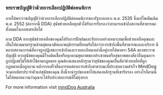 ### พระราชบัญญัติว่าด้วยการเลือกปฏิบัติต่อคนพิการ

ภายใต้พระราชบัญญัติว่าด้วยการเลือกปฏิบัติต่อคนพิการของรัฐบาลกลาง พ.ศ. 2535 ซึ่งแก้ไขเพิ่มเติม พ.ศ. 2552 (ต่อจากนี้ DDA) สุนัขช่วยเหลือทุกตัวได้รับการรับรองว่าสามารถเข้าถึงสถานที่สาธารณะทั้งหมดในออสเตรเลียได้

ตาม DDA หากสุนัขช่วยเหลือของคุณได้รับการฝึกฝนและรับรองอย่างเหมาะสมเพื่อช่วยเหลือคุณและเป็นไปตามมาตรฐานด้านสุขอนามัยและพฤติกรรมที่ยอมรับได้กว่าการเข้าถึงพื้นที่สาธารณะและบริการ มีหลายสถานการณ์ที่อาจถูกปฏิเสธการเข้าถึงและรายละเอียดเหล่านี้อยู่ภายใต้มาตรา 54A ของพระราชบัญญัติ หากสุนัขของคุณมีโรคติดเชื้อหรือคุกคามสุขภาพของประชาชนหรือสุขภาพของสัตว์อื่นคุณอาจถูกปฏิเสธไม่ให้เข้าใช้ตามกฎหมาย คุณต้องแสดงหลักฐานว่าสุนัขของคุณเป็นสัตว์ช่วยเหลือที่ถูกกฎหมายเมื่อถูกถาม หลังจากเสร็จสิ้นการทดสอบการเข้าถึงสาธารณะที่ประสบความสำเร็จ MindDog จะมอบบัตรประจำตัวแก่สุนัขของคุณ สิ่งนี้จะนำรูปของเขาไปแสดงหลักฐานที่เขารับรอง อย่างไรก็ตามนี่ไม่ได้หมายความว่าคุณจะได้รับประสบการณ์ที่ไม่ยุ่งยาก

For more information visit [mindDog Australia](https://www.minddog.org.au/resources/federal-laws/)